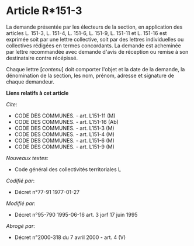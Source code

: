 # Article R*151-3

La demande présentée par les électeurs de la section, en application des articles L. 151-3, L. 151-4, L. 151-6, L. 151-9, L.
151-11 et L. 151-16 est exprimée soit par une lettre collective, soit par des lettres individuelles ou collectives rédigées
en termes concordants. La demande est acheminée par lettre recommandée avec demande d'avis de réception ou remise à son
destinataire contre récépissé.

Chaque lettre [*contenu*] doit comporter l'objet et la date de la demande, la dénomination de la section, les nom, prénom,
adresse et signature de chaque demandeur.

**Liens relatifs à cet article**

_Cite_:

  - CODE DES COMMUNES. - art. L151-11 (M)
  - CODE DES COMMUNES. - art. L151-16 (Ab)
  - CODE DES COMMUNES. - art. L151-3 (M)
  - CODE DES COMMUNES. - art. L151-4 (M)
  - CODE DES COMMUNES. - art. L151-6 (M)
  - CODE DES COMMUNES. - art. L151-9 (M)

_Nouveaux textes_:

  - Code général des collectivités territoriales L

_Codifié par_:

  - Décret n°77-91 1977-01-27

_Modifié par_:

  - Décret n°95-790 1995-06-16 art. 3 jorf 17 juin 1995

_Abrogé par_:

  - Décret n°2000-318 du 7 avril 2000 - art. 4 (V)

